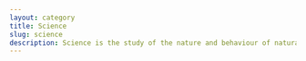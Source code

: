 ```yaml
---
layout: category
title: Science
slug: science
description: Science is the study of the nature and behaviour of natural things and the knowledge that we obtain about them.
---
```

